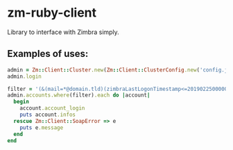 # zm-ruby-client

Library to interface with Zimbra simply.

## Examples of uses:

```ruby
admin = Zm::Client::Cluster.new(Zm::Client::ClusterConfig.new('config.json'))
admin.login

filter = '(&(mail=*@domain.tld)(zimbraLastLogonTimestamp<=20190225000000Z))'
admin.accounts.where(filter).each do |account|
  begin
    account.account_login
    puts account.infos
  rescue Zm::Client::SoapError => e
    puts e.message
  end
end
```
